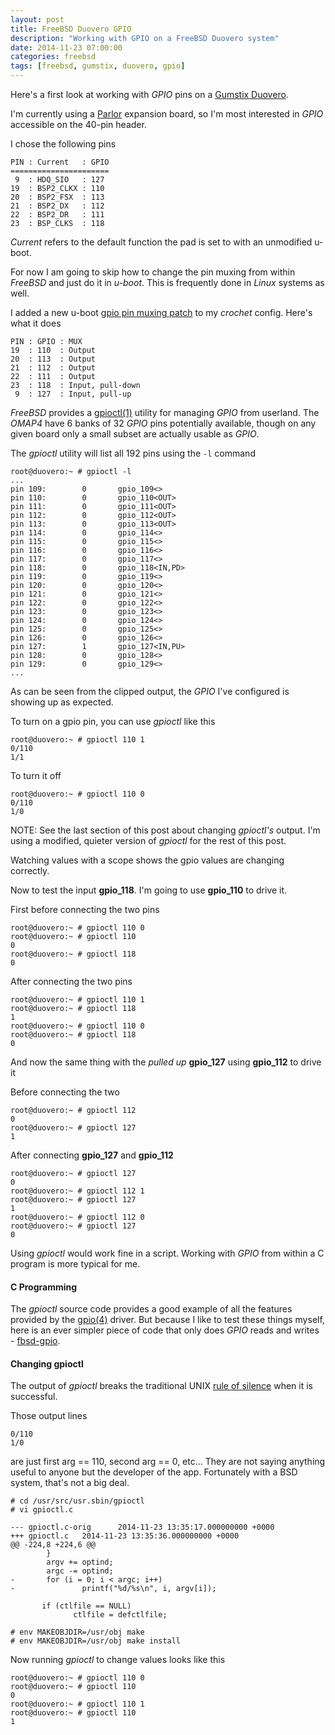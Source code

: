 ```yaml
---
layout: post
title: FreeBSD Duovero GPIO
description: "Working with GPIO on a FreeBSD Duovero system"
date: 2014-11-23 07:00:00
categories: freebsd
tags: [freebsd, gumstix, duovero, gpio]
---
```


Here's a first look at working with *GPIO* pins on a [Gumstix Duovero][duovero].

I'm currently using a [Parlor][parlor] expansion board, so I'm most interested in *GPIO* accessible on the 40-pin header. 

I chose the following pins

    PIN : Current   : GPIO
    ======================
     9  : HDQ_SIO   : 127
    19  : BSP2_CLKX : 110
    20  : BSP2_FSX  : 113
    21  : BSP2_DX   : 112
    22  : BSP2_DR   : 111
    23  : BSP_CLKS  : 118

*Current* refers to the default function the pad is set to with an unmodified u-boot.

For now I am going to skip how to change the pin muxing from within *FreeBSD* and just do it in *u-boot*. This is frequently done in *Linux* systems as well.

I added a new u-boot [gpio pin muxing patch][uboot-pinmux-patch] to my *crochet* config.
Here's what it does

    PIN : GPIO : MUX
    19  : 110  : Output  
    20  : 113  : Output
    21  : 112  : Output
    22  : 111  : Output
    23  : 118  : Input, pull-down
     9  : 127  : Input, pull-up 

*FreeBSD* provides a [gpioctl(1)][gpioctl] utility for managing *GPIO* from userland. The *OMAP4* have 6 banks of 32 *GPIO* pins potentially available, though on any given board only a small subset are actually usable as *GPIO*.

The *gpioctl* utility will list all 192 pins using the `-l` command

    root@duovero:~ # gpioctl -l
    ...
    pin 109:        0       gpio_109<>
    pin 110:        0       gpio_110<OUT>
    pin 111:        0       gpio_111<OUT>
    pin 112:        0       gpio_112<OUT>
    pin 113:        0       gpio_113<OUT>
    pin 114:        0       gpio_114<>
    pin 115:        0       gpio_115<>
    pin 116:        0       gpio_116<>
    pin 117:        0       gpio_117<>
    pin 118:        0       gpio_118<IN,PD>
    pin 119:        0       gpio_119<>
    pin 120:        0       gpio_120<>
    pin 121:        0       gpio_121<>
    pin 122:        0       gpio_122<>
    pin 123:        0       gpio_123<>
    pin 124:        0       gpio_124<>
    pin 125:        0       gpio_125<>
    pin 126:        0       gpio_126<>
    pin 127:        1       gpio_127<IN,PU>
    pin 128:        0       gpio_128<>
    pin 129:        0       gpio_129<>
    ...

As can be seen from the clipped output, the *GPIO* I've configured is showing up as expected.

To turn on a gpio pin, you can use *gpioctl* like this

    root@duovero:~ # gpioctl 110 1
    0/110
    1/1

To turn it off

    root@duovero:~ # gpioctl 110 0
    0/110
    1/0

NOTE: See the last section of this post about changing *gpioctl's* output. I'm using a modified, quieter version of *gpioctl* for the rest of this post.

Watching values with a scope shows the gpio values are changing correctly.

Now to test the input **gpio_118**. I'm going to use **gpio_110** to drive it.

First before connecting the two pins

    root@duovero:~ # gpioctl 110 0
    root@duovero:~ # gpioctl 110
    0
    root@duovero:~ # gpioctl 118
    0

After connecting the two pins

    root@duovero:~ # gpioctl 110 1
    root@duovero:~ # gpioctl 118
    1
    root@duovero:~ # gpioctl 110 0
    root@duovero:~ # gpioctl 118
    0

And now the same thing with the *pulled up* **gpio_127** using **gpio_112** to drive it

Before connecting the two

    root@duovero:~ # gpioctl 112
    0
    root@duovero:~ # gpioctl 127
    1

After connecting **gpio_127** and **gpio_112**

    root@duovero:~ # gpioctl 127
    0
    root@duovero:~ # gpioctl 112 1
    root@duovero:~ # gpioctl 127
    1
    root@duovero:~ # gpioctl 112 0
    root@duovero:~ # gpioctl 127
    0

Using *gpioctl* would work fine in a script. Working with *GPIO* from within a C program is more typical for me.

#### C Programming

The *gpioctl* source code provides a good example of all the features provided by the [gpio(4)][gpiobus] driver. But because I like to test these things myself, here is an ever simpler piece of code that only does *GPIO* reads and writes - [fbsd-gpio][fbsd-gpio].
 

#### Changing gpioctl

The output of *gpioctl* breaks the traditional UNIX [rule of silence][rule-of-silence] when it is successful. 

Those output lines

    0/110
    1/0

are just first arg == 110, second arg == 0, etc... They are not saying anything useful to anyone but the developer of the app. Fortunately with a BSD system, that's not a big deal. 

    # cd /usr/src/usr.sbin/gpioctl
    # vi gpioctl.c

    --- gpioctl.c-orig      2014-11-23 13:35:17.000000000 +0000
    +++ gpioctl.c   2014-11-23 13:35:36.000000000 +0000
    @@ -224,8 +224,6 @@
            }
            argv += optind;
            argc -= optind;
    -       for (i = 0; i < argc; i++)
    -               printf("%d/%s\n", i, argv[i]);
    
           if (ctlfile == NULL)
                  ctlfile = defctlfile;

    # env MAKEOBJDIR=/usr/obj make
    # env MAKEOBJDIR=/usr/obj make install

Now running *gpioctl* to change values looks like this

    root@duovero:~ # gpioctl 110 0
    root@duovero:~ # gpioctl 110
    0
    root@duovero:~ # gpioctl 110 1
    root@duovero:~ # gpioctl 110
    1



[duovero]: https://store.gumstix.com/index.php/category/43/
[parlor]: https://store.gumstix.com/index.php/products/287/
[uboot-pinmux-patch]: https://github.com/scottellis/crochet-freebsd/blob/duovero/board/Duovero/files/uboot-2014.10_0003-mux-bsp2-and-onewire-header-pins-as-gpio.patch
[gpioctl]: http://www.freebsd.org/cgi/man.cgi?query=gpioctl&apropos=0&sektion=0&manpath=FreeBSD+11-current&arch=default&format=html
[gpiobus]: http://www.freebsd.org/cgi/man.cgi?query=gpio&apropos=0&sektion=0&manpath=FreeBSD+11-current&arch=default&format=html
[fbsd-gpio]: https://github.com/scottellis/fbsd-gpio
[rule-of-silence]: http://www.catb.org/~esr/writings/taouu/taouu.html#rule-silence